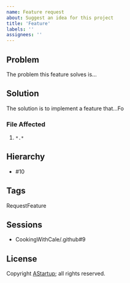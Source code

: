 ```yaml
---
name: Feature request
about: Suggest an idea for this project
title: 'Feature'
labels: ''
assignees: ''
---
```

## Problem

The problem this feature solves is...

## Solution

The solution is to implement a feature that...Fo

### File Affected

1. `*.*`

## Hierarchy

* #10

## Tags

RequestFeature

## Sessions

* CookingWithCale/.github#9

## License

Copyright [AStartup](https://astartup.net); all rights reserved.
